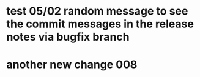 # test 05/02 random message to see the commit messages in the release notes via bugfix branch

# another new change 008
